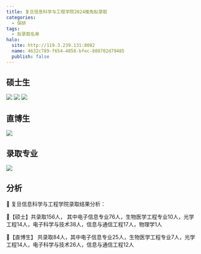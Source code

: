 ```yaml
---
title: 复旦信息科学与工程学院2024推免拟录取
categories:
  - 保研
tags:
  - 拟录取名单
halo:
  site: http://119.3.239.131:8082
  name: 4632c789-f654-4858-bfec-808702d79485
  publish: false
---
```


## 硕士生

![](https://pic.imgdb.cn/item/65571184c458853aef9cad47.png)
![](https://pic.imgdb.cn/item/65571184c458853aef9cae15.png)
![](https://pic.imgdb.cn/item/65571184c458853aef9cae7c.png)


## 直博生

![](https://pic.imgdb.cn/item/65571184c458853aef9caf3d.png)

## 录取专业

![](https://pic.imgdb.cn/item/655762e4c458853aefb7193d.png)

## 分析

🎉 复旦信息科学与工程学院录取结果分析：

🌟【硕士】共录取156人， 其中电子信息专业76人，生物医学工程专业10人，光学工程14人，电子科学与技术38人，信息与通信工程17人，物理学1人

🌟【直博生】 共录取84人，其中电子信息专业25人，生物医学工程专业7人，光学工程14人，电子科学与技术26人，信息与通信工程12人
